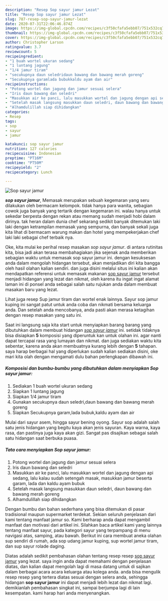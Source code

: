 ```yaml
---
description: "Resep Sop sayur jamur Lezat"
title: "Resep Sop sayur jamur Lezat"
slug: 787-resep-sop-sayur-jamur-lezat
date: 2020-07-31T22:06:46.874Z
image: https://img-global.cpcdn.com/recipes/c3f50cfafa5ebb07/751x532cq70/sop-sayur-jamur-foto-resep-utama.jpg
thumbnail: https://img-global.cpcdn.com/recipes/c3f50cfafa5ebb07/751x532cq70/sop-sayur-jamur-foto-resep-utama.jpg
cover: https://img-global.cpcdn.com/recipes/c3f50cfafa5ebb07/751x532cq70/sop-sayur-jamur-foto-resep-utama.jpg
author: Christopher Larson
ratingvalue: 3.7
reviewcount: 5
recipeingredient:
- "1 buah wortel ukuran sedang"
- "1 luntang jagung"
- "1/4 jamur tiram"
- "secukupnya daun seledridaun bawang dan bawang merah goreng"
- "Secukupnya garamlada bubukkaldu ayam dan air"
recipeinstructions:
- "Potong wortel dan jagung dan jamur sesuai selera"
- "Iris daun bawang dan seledri"
- "Masukkan air ke panci, lalu masukkan wortel dan jagung dengan api sedang, lalu kalau sudah setengah masak, masukkan jamur beserta garam, lada dan kaldu ayam bubuk"
- "Setelah masak langsung masukkan daun seledri, daun bawang dan bawang merah goreng"
- "Alhamdulillah siap dihidangkan"
categories:
- Resep
tags:
- sop
- sayur
- jamur

katakunci: sop sayur jamur 
nutrition: 127 calories
recipecuisine: Indonesian
preptime: "PT16M"
cooktime: "PT50M"
recipeyield: "2"
recipecategory: Lunch

---
```



![Sop sayur jamur](https://img-global.cpcdn.com/recipes/c3f50cfafa5ebb07/751x532cq70/sop-sayur-jamur-foto-resep-utama.jpg)

<b><i>sop sayur jamur</i></b>, Memasak merupakan sebuah kegemaran yang seru dilakukan oleh bermacam kelompok. tidak hanya para wanita, sebagian cowok juga banyak yang tertarik dengan kegemaran ini. walau hanya untuk sekedar berpesta dengan rekan atau memang sudah menjadi hobi dalam dirinya. tak heran dalam dunia chef sekarang sedikit banyak ditemukan laki laki dengan ketrampilan memasak yang sempurna, dan banyak sekali juga kita lihat di bermacam warung makan dan hotel yang mempekerjakan chef laki laki sebagai chef terbaik nya.

Oke, kita mulai ke perihal resep masakan <i>sop sayur jamur</i>. di antara rutinitas kita, bisa jadi akan terasa membahagiakan jika sejenak anda memberikan sebagian waktu untuk memasak sop sayur jamur ini. dengan kesuksesan anda dalam mengolah hidangan tersebut, akan menjadikan diri kita bangga oleh hasil olahan kalian sendiri. dan juga disini melalui situs ini kalian akan mendapatkan referensi untuk memasak makanan <u>sop sayur jamur</u> tersebut menjadi hidangan yang lezat dan nikmat, oleh karena itu ingat ingat alamat laman ini di ponsel anda sebagai salah satu rujukan anda dalam membuat masakan baru yang lezat.

Lihat juga resep Sup jamur tiram dan wortel enak lainnya. Sayur sop jamur kuping ini sangat patut untuk anda coba dan nikmati bersama keluarga anda. Dan setelah anda mencobanya, anda pasti akan merasa ketagihan dengan resep masakan yang satu ini.


Saat ini langsung saja kita start untuk menyiapkan barang barang yang dibutuhkan dalam membuat hidangan <u><i>sop sayur jamur</i></u> ini. setidak tidaknya bisa disiapkan <b>5</b> komposisi yang diperuntuk kan untuk olahan ini. agar nanti dapat tercapai rasa yang lumayan dan nikmat. dan juga sediakan waktu kita sebentar, karena anda akan membuatnya kurang lebih dengan <b>5</b> tahapan. saya harap berbagai hal yang diperlukan sudah kalian sediakan disini, oke mari kita olah dengan mengamati dulu bahan perlengkapan dibawah ini.

<!--inarticleads1-->

##### Komposisi dan bumbu-bumbu yang dibutuhkan dalam menyiapkan Sop sayur jamur:

1. Sediakan 1 buah wortel ukuran sedang
1. Siapkan 1 luntang jagung
1. Siapkan 1/4 jamur tiram
1. Gunakan secukupnya daun seledri,daun bawang dan bawang merah goreng
1. Siapkan Secukupnya garam,lada bubuk,kaldu ayam dan air


Mulai dari sayur asem, hingga sayur bening oyong. Sayur sop adalah salah satu jenis hidangan yang begitu kaya akan jenis sayuran. Kaya warna, kaya rasa, dan pastinya juga kaya akan gizi. Sangat pas disajikan sebagai salah satu hidangan saat berbuka puasa. 

<!--inarticleads2-->

##### Tata cara menyiapkan Sop sayur jamur:

1. Potong wortel dan jagung dan jamur sesuai selera
1. Iris daun bawang dan seledri
1. Masukkan air ke panci, lalu masukkan wortel dan jagung dengan api sedang, lalu kalau sudah setengah masak, masukkan jamur beserta garam, lada dan kaldu ayam bubuk
1. Setelah masak langsung masukkan daun seledri, daun bawang dan bawang merah goreng
1. Alhamdulillah siap dihidangkan


Dengan bumbu dan bahan sederhana yang bisa ditemukan di pasar tradisional maupun supermarket terdekat. Sekian seluruh penjelasan dari kami tentang manfaat jamur so. Kami berharap anda dapat mengambil manfaat dan motivasi dari artikel ini. Silahkan baca artikel kami yang lainnya tentang manfaat sayur, pada kategori sayur yang terpampang di menu navigasi atas, samping, atau bawah. Berikut ini cara membuat aneka olahan sup sendiri di rumah, ada sop udang jamur kuping, sup wortel jamur tiram, dan sup sayur rolade daging. 

Diatas adalah sedikit pembahasan olahan tentang resep resep <u>sop sayur jamur</u> yang lezat. saya ingin anda dapat memahami dengan penjelasan diatas, dan kalian dapat mengolah lagi di masa datang untuk di sajikan dalam berbagai acara acara keluarga atau kolega anda. anda bisa mengulik resep resep yang tertera diatas sesuai dengan selera anda, sehingga hidangan <b>sop sayur jamur</b> ini dapat menjadi lebih lezat dan nikmat lagi. demikianlah pembahasan singkat ini, sampai berjumpa lagi di lain kesempatan. kami harap hari anda menyenangkan.
